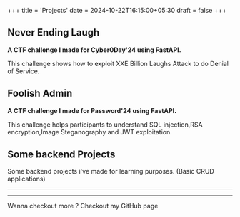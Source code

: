 +++
title = 'Projects'
date = 2024-10-22T16:15:00+05:30
draft = false
+++

## Never Ending Laugh

**A CTF challenge I made for Cyber0Day'24 using FastAPI.**

This challenge shows how to exploit XXE Billion Laughs Attack to do Denial of Service.

## Foolish Admin 

**A CTF challenge I made for Password'24 using FastAPI.**

This challenge helps participants to understand SQL injection,RSA encryption,Image Steganography and JWT exploitation. 

## Some backend Projects 

Some backend projects i've made for learning purposes. (Basic CRUD applications)


---
---
Wanna checkout more ? Checkout my GitHub page
